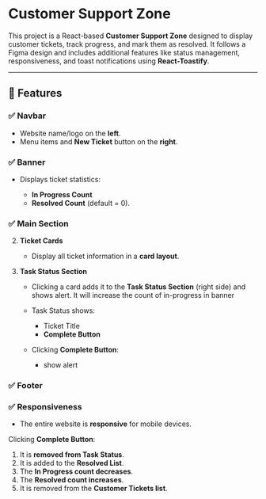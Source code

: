 # Customer Support Zone

This project is a React-based **Customer Support Zone** designed to display customer tickets, track progress, and mark them as resolved. It follows a Figma design and includes additional features like status management, responsiveness, and toast notifications using **React-Toastify**.

---

## 📌 Features

### ✅ Navbar

- Website name/logo on the **left**.
- Menu items and **New Ticket** button on the **right**.

### ✅ Banner

- Displays ticket statistics:

  - **In Progress Count**
  - **Resolved Count** (default = 0).

### ✅ Main Section

2. **Ticket Cards**

   - Display all ticket information in a **card layout**.

3. **Task Status Section**

   - Clicking a card adds it to the **Task Status Section** (right side) and shows alert. It will increase the count of in-progress in banner
   - Task Status shows:

     - Ticket Title
     - **Complete Button**

   - Clicking **Complete Button**:

     - show alert

### ✅ Footer

### ✅ Responsiveness

- The entire website is **responsive** for mobile devices.

Clicking **Complete Button**:

1. It is **removed from Task Status**.
2. It is added to the **Resolved List**.
3. The **In Progress count decreases**.
4. The **Resolved count increases**.
5. It is removed from the **Customer Tickets list**.
